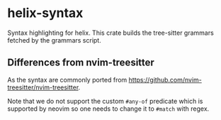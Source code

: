 helix-syntax
============

Syntax highlighting for helix. This crate builds the tree-sitter
grammars fetched by the grammars script.

Differences from nvim-treesitter
--------------------------------

As the syntax are commonly ported from
<https://github.com/nvim-treesitter/nvim-treesitter>.

Note that we do not support the custom `#any-of` predicate which is
supported by neovim so one needs to change it to `#match` with regex.
